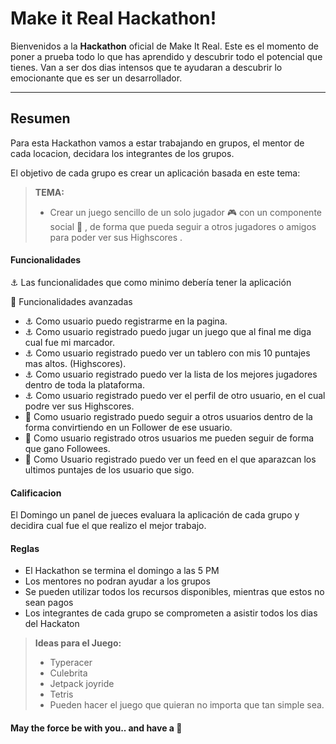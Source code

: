 Make it Real Hackathon!
===================


Bienvenidos a la **Hackathon** oficial de Make It Real.
Este es el momento de poner a prueba todo lo que has aprendido y descubrir todo el potencial que tienes.  Van a ser dos dias intensos que te ayudaran a descubrir lo emocionante que es ser un desarrollador. 

----------


Resumen
----------

Para esta Hackathon vamos a estar trabajando en grupos, el mentor de cada locacion, decidara los integrantes de los grupos.  

El objetivo de cada grupo es crear un aplicación  basada en este tema: 

> **TEMA:**
> - Crear un juego sencillo de un solo jugador :video_game:  con un componente social :couple: , de forma que pueda seguir a otros jugadores o amigos para poder ver sus Highscores .    


####  Funcionalidades

:anchor:  Las funcionalidades que como minimo debería tener la aplicación

:rocket: Funcionalidades avanzadas 

 * :anchor: Como usuario puedo registrarme en la pagina. 
 * :anchor: Como usuario registrado puedo jugar un juego que al final me diga cual fue mi marcador. 
 * :anchor: Como usuario registrado puedo ver un tablero con mis 10 puntajes mas altos. (Highscores). 
 * :anchor: Como usuario registrado puedo ver la lista de los mejores jugadores dentro de toda la plataforma.
 * :anchor: Como usuario registrado puedo ver el perfil de otro usuario, en el cual podre ver sus Highscores. 
 * :rocket: Como usuario registrado puedo seguir a otros usuarios dentro de la forma convirtiendo en un Follower de ese usuario. 
 * :rocket: Como usuario registrado otros usuarios me pueden seguir de forma que gano Followees. 
 * :rocket: Como Usuario registrado puedo ver un feed en el que aparazcan los ultimos puntajes de los usuario que sigo. 


####  Calificacion

El Domingo un panel de jueces evaluara la aplicación de cada grupo y decidira cual fue el que realizo el mejor trabajo. 

####  Reglas

 - El Hackathon se termina el domingo a las 5 PM
 - Los mentores no podran ayudar a los grupos
 - Se pueden utilizar todos los recursos disponibles, mientras que estos no sean pagos
 - Los integrantes de cada grupo se comprometen a asistir todos los dias del Hackaton

> **Ideas para el Juego:**
> - Typeracer
> - Culebrita
> - Jetpack joyride
> - Tetris
> - Pueden hacer el juego que quieran no importa que tan simple sea.


####  May the force be with you.. and have a :cookie:
